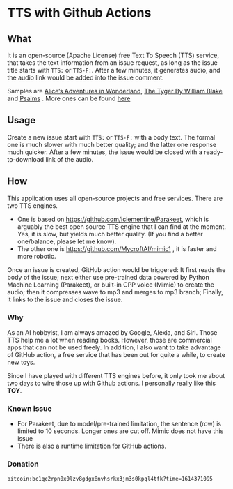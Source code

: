 # TTS with Github Actions

## What

It is an open-source (Apache License) free Text To Speech (TTS) service, that takes the text information from an issue request, as long as the issue title starts with `TTS:` or `TTS-F:`. After a few minutes, it generates audio, and the audio link would be added into the issue comment.

Samples are [Alice’s Adventures in Wonderland](https://github.com/l-O-O-l/TTS-action/issues/5), [The Tyger By William Blake](https://github.com/l-O-O-l/TTS-action/issues/2) and [Psalms](https://github.com/l-O-O-l/TTS-action/issues/4) . More ones can be found [here](https://github.com/l-O-O-l/TTS-action/issues?q=is%3Aissue+is%3Aclosed++TTS)

## Usage
Create a new issue start with `TTS:` or `TTS-F:` with a body text. The formal one is much slower with much better quality; and the latter one response much quicker. After a few minutes, the issue would be closed with a ready-to-download link of the audio.

## How
This application uses all open-source projects and free services. There are two TTS engines. 
* One is based on https://github.com/iclementine/Parakeet, which is arguably the best open source TTS engine that I can find at the moment. Yes, it is slow, but yields much better quality. (If you find a better one/balance, please let me know). 
* The other one is https://github.com/MycroftAI/mimic1 , it is faster and more robotic. 

Once an issue is created, GitHub action would be triggered: It first reads the body of the issue; next either use pre-trained data powered by Python Machine Learning (Parakeet), or built-in CPP voice (Mimic) to create the audio; then it compresses wave to mp3 and merges to mp3 branch; Finally, it links to the issue and closes the issue.

### Why
As an AI hobbyist, I am always amazed by Google, Alexia, and Siri. Those TTS help me a lot when reading books. However, those are commercial apps that can not be used freely. In addition, I also want to take advantage of GitHub action, a free service that has been out for quite a while, to create new toys.

Since I have played with different TTS engines before, it only took me about two days to wire those up with Github actions. I personally really like this **TOY**.

### Known issue
* For Parakeet, due to model/pre-trained limitation, the sentence (row) is limited to 10 seconds. Longer ones are cut off. Mimic does not have this issue
* There is also a runtime limitation for GitHub actions.

### Donation
```
bitcoin:bc1qc2rpn0x0lzv8gdgx8nvhsrkx3jm3s0kpql4tfk?time=1614371095
```
